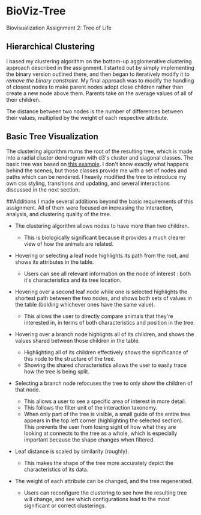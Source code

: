 # BioViz-Tree
Biovisualization Assignment 2: Tree of Life


## Hierarchical Clustering
I based my clustering algorithm on the bottom-up agglomerative clustering approach described in the assignment. I started out by simply implementing the binary version outlined there, and then began to iteratively modify it to *remove the binary constraint*. My final approach was to modify the handling of closest nodes to make parent nodes adopt close children rather than create a new node above them. Parents take on the average values of all of their children.

The distance between two nodes is the number of differences between their values, multiplied by the weight of each respective attribute.

## Basic Tree Visualization
The clustering algorithm rturns the root of the resulting tree, which is made into a radial cluster dendrogram with d3's cluster and siagonal classes. The basic tree was based on [this example](http://bl.ocks.org/mbostock/4339607). I don't know exactly what happens behind the scenes, but those classes provide me with a set of nodes and paths which can be rendered. I heavily modified the tree to introduce my own css styling, transitions and updating, and several interactions discussed in the next section.

##Additions
I made several additions beyond the basic requirements of this assignment. All of them were focused on increasing the interaction, analysis, and clustering quality of the tree.

* The clustering algorithm allows nodes to have more than two children.
	* This is biologically significant because it provides a much clearer view of how the animals are related.

* Hovering or selecting a leaf node highlights its path from the root, and shows its attributes in the table.
	* Users can see all relevant information on the node of interest : both it's characteristics and its tree location.

* Hovering over a second leaf node while one is selected highlights the shortest path between the two nodes, and shows both sets of values in the table (bolding whichever ones have the same value).
	* This allows the user to directly compare animals that they're interested in, in terms of both characteristics and position in the tree.

* Hovering over a branch node highlights all of its children, and shows the values shared between those children in the table.
	* Highlighting all of its children effectively shows the significance of this node to the structure of the tree.
	* Showing the shared characteristics allows the user to easily trace how the tree is being split.

* Selecting a branch node refocuses the tree to only show the children of that node. 
	* This allows a user to see a specific area of interest in more detail.
	* This follows the filter unit of the interaction taxonomy.
	* When only part of the tree is visible, a small guide of the entire tree appears in the top left corner (highlighting the selected section). This prevents the user from losing sight of how what they are looking at connects to the tree as a whole, which is especially important because the shape changes when filtered.

* Leaf distance is scaled by similarity (roughly).
	* This makes the shape of the tree more accurately depict the characteristics of its data.

* The weight of each attribute can be changed, and the tree regenerated.
	* Users can reconfigure the clustering to see how the resulting tree will change, and see which configurations lead to the most significant or correct clusterings.

